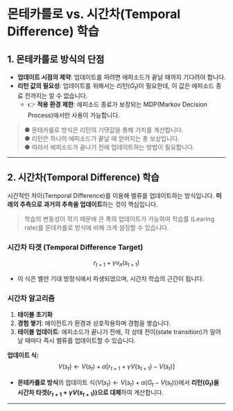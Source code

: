 # 몬테카를로 vs. 시간차(Temporal Difference) 학습

## 1. 몬테카를로 방식의 단점

* **업데이트 시점의 제약**: 업데이트를 하려면 에피소드가 끝날 때까지 기다려야 합니다.
* **리턴 값의 필요성**: 업데이트를 위해서는 리턴($G_t$)이 필요한데, 이 값은 에피소드 종료 전까지는 알 수 없습니다.
    * 👉 **적용 환경 제한**: 에피소드 종료가 보장되는 MDP(Markov Decision Process)에서만 사용이 가능합니다.

> ● 몬테카를로 방식은 리턴의 기댓값을 통해 가치를 계산합니다.\
● 리턴은 하나의 에피소드가 끝날 때 얻어지는 총 보상입니다.\
● 따라서 에피소드가 끝나기 전에 업데이트하는 방법이 필요합니다.

---

## 2. 시간차(Temporal Difference) 학습

시간적인 차이(Temporal Difference)를 이용해 밸류를 업데이트하는 방식입니다. **미래의 추측으로 과거의 추측을 업데이트**하는 것이 핵심입니다.

> 학습의 변동성이 작기 때문에 큰 폭의 업데이트가 가능하여 학습률 (Learing rate)를 몬테카를로 방식에 비해 크게 설정할 수 있습니다.

### 시간차 타겟 (Temporal Difference Target)

$$r_{t+1} + \gamma v_\pi (s_{t+1})$$

* 이 식은 벨만 기대 방정식에서 파생되었으며, 시간차 학습의 근간이 됩니다.

### 시간차 알고리즘

1.  **테이블 초기화**
2.  **경험 쌓기**: 에이전트가 환경과 상호작용하며 경험을 쌓습니다.
3.  **테이블 업데이트**: 에피소드가 끝나기 전에, 각 상태 전이(state transition)가 일어날 때마다 즉시 밸류를 업데이트할 수 있습니다.

**업데이트 식:**
$$V(s_t) \leftarrow V(s_t) + \alpha [r_{t+1} + \gamma V(s_{t+1}) - V(s_t)]$$

* **몬테카를로 방식**의 업데이트 식($V(s_t) \leftarrow V(s_t) + \alpha (G_t - V(s_t))$)에서 **리턴($G_t$)을** **시간차 타겟($r_{t+1} + \gamma V(s_{t+1})$)으로 대체**하여 계산합니다.

---